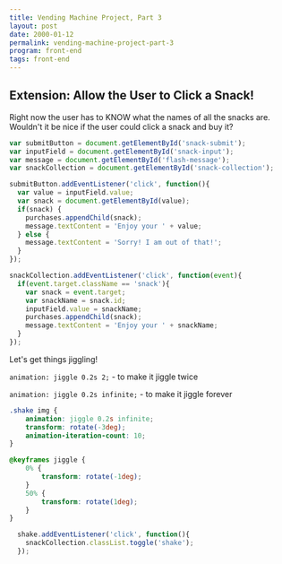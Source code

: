```yaml
---
title: Vending Machine Project, Part 3
layout: post
date: 2000-01-12
permalink: vending-machine-project-part-3
program: front-end
tags: front-end
---
```


## Extension: Allow the User to Click a Snack!

Right now the user has to KNOW what the names of all the snacks are. Wouldn't it be nice if the user could click a snack and buy it?


```js
var submitButton = document.getElementById('snack-submit');
var inputField = document.getElementById('snack-input');
var message = document.getElementById('flash-message');
var snackCollection = document.getElementById('snack-collection');

submitButton.addEventListener('click', function(){
  var value = inputField.value;
  var snack = document.getElementById(value);
  if(snack) {
    purchases.appendChild(snack);
    message.textContent = 'Enjoy your ' + value;
  } else {
    message.textContent = 'Sorry! I am out of that!';
  }
});

snackCollection.addEventListener('click', function(event){
  if(event.target.className == 'snack'){
    var snack = event.target;
    var snackName = snack.id;
    inputField.value = snackName;
    purchases.appendChild(snack);
    message.textContent = 'Enjoy your ' + snackName;
  }
});
```




Let's get things jiggling!

`animation: jiggle 0.2s 2;` - to make it jiggle twice

`animation: jiggle 0.2s infinite;` - to make it jiggle forever

```css
.shake img {
    animation: jiggle 0.2s infinite;
    transform: rotate(-3deg);
    animation-iteration-count: 10;
}

@keyframes jiggle {
    0% {
        transform: rotate(-1deg);
    }
    50% {
        transform: rotate(1deg);
    }
}

```

```js
  shake.addEventListener('click', function(){
    snackCollection.classList.toggle('shake');
  });
```